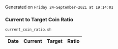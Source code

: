 Generated on `Friday 24-September-2021 at 19:14:01`

### Current to Target Coin Ratio
`current_coin_ratio.sh`

Date|Current|Target|Ratio
---|---|---|---
